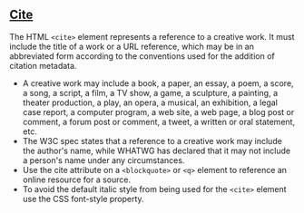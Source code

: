 [Cite](https://developer.mozilla.org/en-US/docs/Web/HTML/Element/cite)
---
The HTML `<cite>` element represents a reference to a creative work. It must include the title of a work or a URL reference, which may be in an abbreviated form according to the conventions used for the addition of citation metadata.

* A creative work may include a book, a paper, an essay, a poem, a score, a song, a script, a film, a TV show, a game, a sculpture, a painting, a theater production, a play, an opera, a musical, an exhibition, a legal case report, a computer program, a web site, a web page, a blog post or comment, a forum post or comment, a tweet, a written or oral statement, etc.
* The W3C spec states that a reference to a creative work may include the author's name, while WHATWG has declared that it may not include a person's name under any circumstances.
* Use the cite attribute on a `<blockquote>` or `<q>` element to reference an online resource for a source.
* To avoid the default italic style from being used for the `<cite>` element use the CSS font-style property.
